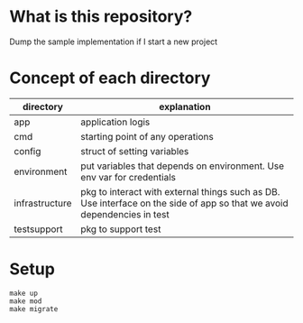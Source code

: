 # What is this repository?
Dump the sample implementation if I start a new project

# Concept of each directory
| directory | explanation |
| --- | --- |
| app | application logis |
| cmd | starting point of any operations |
| config | struct of setting variables |
| environment | put variables that depends on environment. Use env var for credentials |
| infrastructure | pkg to interact with external things such as DB. Use interface on the side of app so that we avoid dependencies in test |
| testsupport | pkg to support test |

# Setup
```
make up
make mod
make migrate
```
